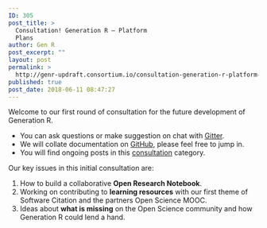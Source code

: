 ```yaml
---
ID: 305
post_title: >
  Consultation! Generation R – Platform
  Plans
author: Gen R
post_excerpt: ""
layout: post
permalink: >
  http://genr-updraft.consortium.io/consultation-generation-r-platform-plans/
published: true
post_date: 2018-06-11 08:47:27
---
```

<!-- wp:paragraph -->
<p>Welcome to our first round of consultation for the future development of Generation R.</p>
<!-- /wp:paragraph -->

<!-- wp:list {"className":"list-content"} -->
<ul class="list-content">
	<li>You can ask questions or make suggestion on chat with <a href="https://gitter.im/Generation_R/Lobby">Gitter</a>.</li>
	<li>We will collate documentation on <a href="https://github.com/TIBHannover/Generation_R/blob/master/consultation/README.md">GitHub</a>, please feel free to jump in.</li>
	<li>You will find ongoing posts in this <a href="/wp/category/consultation/">consultation</a> category.</li>
</ul>
<!-- /wp:list -->

<!-- wp:paragraph -->
<p>Our key issues in this initial consultation are:</p>
<!-- /wp:paragraph -->

<!-- wp:list {"className":"list-content"} -->
<ol class="list-content">
	<li>How to build a collaborative <strong>Open Research Notebook</strong>.</li>
	<li>Working on contributing to <strong>learning resources</strong> with our first theme of Software Citation and the partners Open Science MOOC.</li>
	<li>Ideas about <strong>what is missing</strong> on the Open Science community and how Generation R could lend a hand.</li>
</ol>
<!-- /wp:list -->